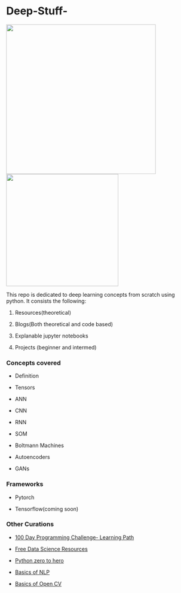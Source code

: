 # Deep-Stuff-

<img src="https://github.com/bhav09/deep-stuff/blob/master/static/nn.jpg" width="400"/><img src="https://github.com/bhav09/deep-stuff/blob/master/static/cerebrum.jpg" width="300"/>

This repo is dedicated to deep learning concepts from scratch using python. It consists the following:

1. Resources(theoretical)

2. Blogs(Both theoretical and code based)

3. Explanable jupyter notebooks

4. Projects (beginner and intermed)


### Concepts covered

* Definition

* Tensors

* ANN

* CNN

* RNN

* SOM

* Boltmann Machines

* Autoencoders

* GANs


### Frameworks

* Pytorch

* Tensorflow(coming soon)

### Other Curations

* [100 Day Programming Challenge- Learning Path](https://github.com/bhav09/100dayProgrammingChallenge_LearningPath)

* [Free Data Science Resources](https://github.com/bhav09/FREE-Data-Science-Resources)

* [Python zero to hero](https://github.com/bhav09/python_zero_to_hero)

* [Basics of NLP](https://github.com/bhav09/NLP_basics)

* [Basics of Open CV](https://github.com/bhav09/OpenCV_template)
